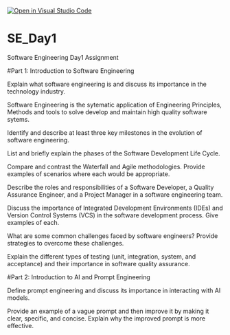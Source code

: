 [![Open in Visual Studio Code](https://classroom.github.com/assets/open-in-vscode-2e0aaae1b6195c2367325f4f02e2d04e9abb55f0b24a779b69b11b9e10269abc.svg)](https://classroom.github.com/online_ide?assignment_repo_id=16960621&assignment_repo_type=AssignmentRepo)
# SE_Day1
Software Engineering Day1 Assignment

#Part 1: Introduction to Software Engineering

Explain what software engineering is and discuss its importance in the technology industry.

Software Engineering is the sytematic application of Engineering Principles, Methods and tools to solve develop and maintain high quality software sytems.


Identify and describe at least three key milestones in the evolution of software engineering.





List and briefly explain the phases of the Software Development Life Cycle.





Compare and contrast the Waterfall and Agile methodologies. Provide examples of scenarios where each would be appropriate.





Describe the roles and responsibilities of a Software Developer, a Quality Assurance Engineer, and a Project Manager in a software engineering team.





Discuss the importance of Integrated Development Environments (IDEs) and Version Control Systems (VCS) in the software development process. Give examples of each.





What are some common challenges faced by software engineers? Provide strategies to overcome these challenges.





Explain the different types of testing (unit, integration, system, and acceptance) and their importance in software quality assurance.





#Part 2: Introduction to AI and Prompt Engineering




Define prompt engineering and discuss its importance in interacting with AI models.




Provide an example of a vague prompt and then improve it by making it clear, specific, and concise. Explain why the improved prompt is more effective.



